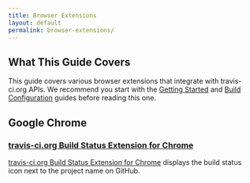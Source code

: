```yaml
---
title: Browser Extensions
layout: default
permalink: browser-extensions/
---
```


## What This Guide Covers

This guide covers various browser extensions that integrate with travis-ci.org APIs. We recommend you start with the [Getting Started](/docs/user/getting-started/) and [Build Configuration](/docs/user/build-configuration/) guides before reading this one.


## Google Chrome


### [travis-ci.org Build Status Extension for Chrome](https://chrome.google.com/webstore/detail/klbmicjanlggbmanmpneloekhajhhbfb)
[travis-ci.org Build Status Extension for Chrome](https://chrome.google.com/webstore/detail/klbmicjanlggbmanmpneloekhajhhbfb) displays the build status icon next to the project name on GitHub.

